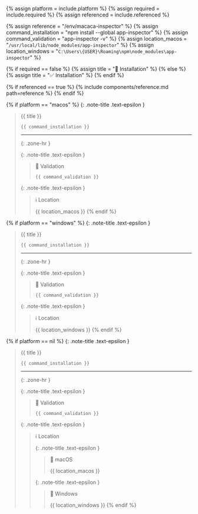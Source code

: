<!-- LOCATION -->
<!-- _includes/components/macaca-inspector/ -->

<!-- INCLUDE -->
<!-- components/macaca-inspector/installation.md -->

<!-- VARIABLES -->
<!-- platform:      [macos, windows], default to ALL -->
<!-- required:      [true, false], default to true -->
<!-- referenced:    [true, false], default to false -->


<!-- READ VARIABLES -->
{% assign platform   = include.platform %}
{% assign required   = include.required %}
{% assign referenced = include.referenced %}


<!-- ASSIGN CONSTANTS -->
{% assign reference            = "/env/macaca-inspector" %}
{% assign command_installation = "npm install --global app-inspector" %}
{% assign command_validation   = "app-inspector -v" %}
{% assign location_macos       = "`/usr/local/lib/node_modules/app-inspector`" %}
{% assign location_windows     = "`C:\Users\{USER}\Roaming\npm\node_modules\app-inspector`" %}


<!-- DECIDE TO DISPLAY THE NECESSITY OF THE INSTALLATION -->
{% if required == false %}
    {% assign title = "🔲 Installation" %}
{% else %}
    {% assign title = "✅ Installation" %}
{% endif %}


<!-- DECIDE TO DISPLAY THE LINK OF THIS COMPONENT -->
{% if referenced == true %}
{% include components/reference.md path=reference %}
{% endif %}


<!-- MAIN CONTENT -->

<!-- MACOS -->
{% if platform == "macos" %}
{: .note-title .text-epsilon } 
> {{ title }}
>
> ```shell
> {{ command_installation }}
> ```
>
> <hr>{: .zone-hr }
> 
> {: .note-title .text-epsilon }
>> 🔲 Validation
>>
>> ```shell
>> {{ command_validation }}
>> ```
>
> {: .note-title .text-epsilon }
>> ℹ️ Location
>>
>> {{ location_macos }}
{% endif %}

<!-- WINDOWS -->
{% if platform == "windows" %}
{: .note-title .text-epsilon } 
> {{ title }}
>
> ```shell
> {{ command_installation }}
> ```
>
> <hr>{: .zone-hr }
> 
> {: .note-title .text-epsilon }
>> 🔲 Validation
>>
>> ```shell
>> {{ command_validation }}
>> ```
>
> {: .note-title .text-epsilon }
>> ℹ️ Location
>>
>> {{ location_windows }}
{% endif %}

<!-- PLATFORMS -->
{% if platform == nil %}
{: .note-title .text-epsilon } 
> {{ title }}
>
> ```shell
> {{ command_installation }}
> ```
>
> <hr>{: .zone-hr }
> 
> {: .note-title .text-epsilon }
>> 🔲 Validation
>>
>> ```shell
>> {{ command_validation }}
>> ```
>
> {: .note-title .text-epsilon }
>> ℹ️ Location
>>
>> {: .note-title .text-epsilon }
>>> 🔘 macOS
>>> 
>>> {{ location_macos }}
>>
>> {: .note-title .text-epsilon }
>>> 🔘 Windows
>>> 
>>> {{ location_windows }}
{% endif %}
